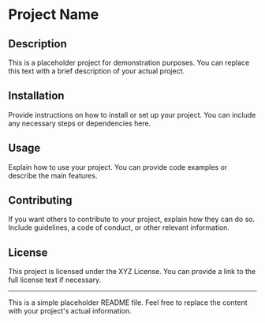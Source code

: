 # Project Name

## Description

This is a placeholder project for demonstration purposes. You can replace this text with a brief description of your actual project.

## Installation

Provide instructions on how to install or set up your project. You can include any necessary steps or dependencies here.

## Usage

Explain how to use your project. You can provide code examples or describe the main features.

## Contributing

If you want others to contribute to your project, explain how they can do so. Include guidelines, a code of conduct, or other relevant information.

## License

This project is licensed under the XYZ License. You can provide a link to the full license text if necessary.

---

This is a simple placeholder README file. Feel free to replace the content with your project's actual information.

